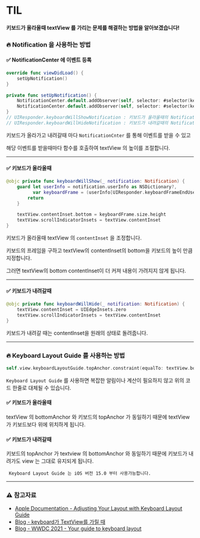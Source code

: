 # TIL

**키보드가 올라올때 textView 를 가리는 문제를 해결하는 방법을 알아보겠습니다!** 

### 🔥 Notification 을 사용하는 방법

#### ✅ NotificationCenter 에 이벤트 등록
~~~ swift
override func viewDidLoad() {
    setUpNotification()
}
    
private func setUpNotification() {
    NotificationCenter.default.addObserver(self, selector: #selector(keyboardWillShow), name: UIResponder.keyboardWillShowNotification, object: nil)
    NotificationCenter.default.addObserver(self, selector: #selector(keyboardWillHide), name: UIResponder.keyboardWillHideNotification, object: nil)
}
// UIResponder.keyboardWillShowNotification : 키보드가 올라올때의 Notification
// UIResponder.keyboardWillHideNotification : 키보드가 내려갈때의 Notification
~~~

키보드가 올라가고 내려갈때 마다 `NotificationCnter` 를 통해 이벤트를 받을 수 있고

해당 이벤트를 받을때마다 함수를 호출하여 textView 의 높이를 조절합니다. 

***

#### ✅ 키보드가 올라올때
~~~ swift
@objc private func keyboardWillShow(_ notification: Notification) {
    guard let userInfo = notification.userInfo as NSDictionary?,
          var keyboardFrame = (userInfo[UIResponder.keyboardFrameEndUserInfoKey] as? NSValue)?.cgRectValue else {
        return
    }
    
    textView.contentInset.bottom = keyboardFrame.size.height
    textView.scrollIndicatorInsets = textView.contentInset
}
~~~

키보드가 올라올때 textView 의 `contentInset` 을 조정합니다.

키보드의 프레임을 구하고 textView의 contentInset의 bottom을 키보드의 높이 만큼 지정합니다.

그러면 textView의 bottom contentInset이 더 커져 내용이 가려지지 않게 됩니다.

***

#### ✅ 키보드가 내려갈때
~~~ swift
@objc private func keyboardWillHide(_ notification: Notification) {
    textView.contentInset = UIEdgeInsets.zero
    textView.scrollIndicatorInsets = textView.contentInset
}
~~~

키보드가 내려갈 때는 contentInset을 원래의 상태로 돌려줍니다.

***

### 🔥 Keyboard Layout Guide 를 사용하는 방법

~~~ swift
self.view.keyboardLayoutGuide.topAnchor.constraint(equalTo: textView.bottomAnchor).isActive = true
~~~

`Keyboard Layout Guide` 를 사용하면 복잡한 알림이나 계산이 필요하지 않고 위의 코드 한줄로 대체될 수 있습니다.

#### ✅ 키보드가 올라올때

textView 의 bottomAnchor 와 키보드의 topAnchor 가 동일하기 때문에 textView 가 키보드보다 위에 위치하게 됩니다.

#### ✅ 키보드가 내려갈때

키보드의 topAnchor 가 textview 의 bottomAnchor 와 동일하기 때문에 키보드가 내려가도 view 는 그대로 유지되게 됩니다.

~~~
 Keyboard Layout Guide 는 iOS 버전 15.0 부터 사용가능합니다.
~~~

***

### ⚠️ 참고자료
- [Apple Documentation - Adjusting Your Layout with Keyboard Layout Guide](https://developer.apple.com/documentation/uikit/keyboards_and_input/adjusting_your_layout_with_keyboard_layout_guide)
- [Blog - keyboard가 TextView를 가릴 때](https://velog.io/@qudgh849/keyboard%EA%B0%80-TextView%EB%A5%BC-%EA%B0%80%EB%A6%B4-%EB%95%8C)
- [Blog - WWDC 2021 - Your guide to keyboard layout](https://nyancoder.tistory.com/43)
